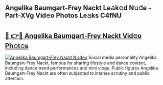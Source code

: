 ## Angelika Baumgart-Frey Nackt Le𝚊k𝚎d N𝚞𝚍e - Part-XVg Vid𝚎o Photos Le𝚊ks C4fNU

# <h2><a href="http://fb9o4l.evod.top/?m=Angelika+Baumgart-Frey+Nackt">🔗 👉🔴 Angelika Baumgart-Frey Nackt Vid𝚎o Ph𝚘t𝚘s</a></h2>

[![Angelika Baumgart-Frey Nackt N𝚞d𝚎s](https://i.imgur.com/8V9OHl7.gif)](http://fb9o4l.evod.top/?m=Angelika+Baumgart-Frey+Nackt)
Social media personality Angelika Baumgart-Frey Nackt, famous for sharing lifestyle and dance content, including dance trend performances and mini vlogs. Public figures Angelika Baumgart-Frey Nackt are often subjected to intense scrutiny and public attention. 
